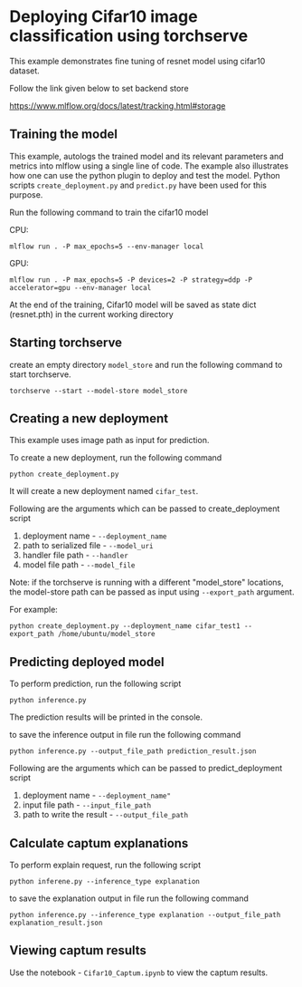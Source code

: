 # Deploying Cifar10 image classification using torchserve

This example demonstrates fine tuning of resnet model using cifar10 dataset.

Follow the link given below to set backend store

https://www.mlflow.org/docs/latest/tracking.html#storage

## Training the model

This example, autologs the trained model and its relevant parameters and metrics into mlflow using a single line of code. 
The example also illustrates how one can use the python plugin to deploy and test the model.
Python scripts `create_deployment.py` and `predict.py` have been used for this purpose.

Run the following command to train the cifar10 model

CPU: 
```
mlflow run . -P max_epochs=5 --env-manager local
```
GPU: 
```
mlflow run . -P max_epochs=5 -P devices=2 -P strategy=ddp -P accelerator=gpu --env-manager local
```

At the end of the training, Cifar10 model will be saved as state dict (resnet.pth) in the current working directory

## Starting torchserve

create an empty directory `model_store` and run the following command to start torchserve.

```
torchserve --start --model-store model_store
```

## Creating a new deployment

This example uses image path as input for prediction.

To create a new deployment, run the following command

```
python create_deployment.py
```

It will create a new deployment named `cifar_test`.

Following are the arguments which can be passed to create_deployment script

1. deployment name - `--deployment_name`
2. path to serialized file - `--model_uri`
3. handler file path - `--handler`
4. model file path - `--model_file`

Note:
if the torchserve is running with a different "model_store" locations, the model-store path 
can be passed as input using `--export_path` argument.

For example:

```
python create_deployment.py --deployment_name cifar_test1 --export_path /home/ubuntu/model_store
```

## Predicting deployed model

To perform prediction, run the following script

```
python inference.py
```

The prediction results will be printed in the console. 

to save the inference output in file run the following command

```
python inference.py --output_file_path prediction_result.json
```

Following are the arguments which can be passed to predict_deployment script

1. deployment name - `--deployment_name"`
2. input file path - `--input_file_path`
3. path to write the result - `--output_file_path`


## Calculate captum explanations

To perform explain request, run the following script

```
python inferene.py --inference_type explanation
```

to save the explanation output in file run the following command

```
python inference.py --inference_type explanation --output_file_path explanation_result.json
```


## Viewing captum results

Use the notebook - `Cifar10_Captum.ipynb` to view the captum results.
